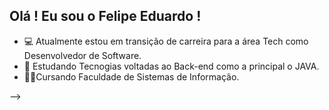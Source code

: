 ## Olá ! Eu sou o Felipe Eduardo !

- 💻 Atualmente estou em transição de carreira para a área Tech como Desenvolvedor de Software.
- 🚀 Estudando Tecnogias voltadas ao Back-end como a principal o JAVA.
- 👨‍🎓Cursando Faculdade de Sistemas de Informação.

-->
